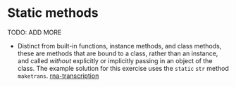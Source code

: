 # Static methods

TODO: ADD MORE

- Distinct from built-in functions, instance methods, and class methods, these are methods that are bound to a class, rather than an instance, and called _without_ explicitly or implicitly passing in an object of the class. The example solution for this exercise uses the `static` `str` method `maketrans`. [rna-transcription](../exercise-concepts/rna-transcription.md)
